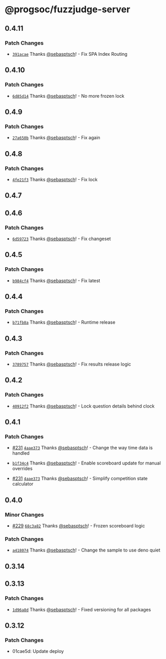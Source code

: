 # @progsoc/fuzzjudge-server

## 0.4.11

### Patch Changes

- [`391acae`](https://github.com/ProgSoc/FuzzJudge/commit/391acaef19056fc7778ef6b774b18db2302d0655) Thanks [@sebasptsch](https://github.com/sebasptsch)! - Fix SPA Index Routing

## 0.4.10

### Patch Changes

- [`6d85d14`](https://github.com/ProgSoc/FuzzJudge/commit/6d85d14479a2dac98a87386d29b4811e3121c54b) Thanks [@sebasptsch](https://github.com/sebasptsch)! - No more frozen lock

## 0.4.9

### Patch Changes

- [`27a650b`](https://github.com/ProgSoc/FuzzJudge/commit/27a650b15a7618cee2a41ca09dbc652accd4da83) Thanks [@sebasptsch](https://github.com/sebasptsch)! - Fix again

## 0.4.8

### Patch Changes

- [`4fe21f3`](https://github.com/ProgSoc/FuzzJudge/commit/4fe21f3f01e0e9624cb24afa3b44b44fa751e3b2) Thanks [@sebasptsch](https://github.com/sebasptsch)! - Fix lock

## 0.4.7

## 0.4.6

### Patch Changes

- [`6d59723`](https://github.com/ProgSoc/FuzzJudge/commit/6d597238754e2757c70e12b373576f570a1497c9) Thanks [@sebasptsch](https://github.com/sebasptsch)! - Fix changeset

## 0.4.5

### Patch Changes

- [`b984cf4`](https://github.com/ProgSoc/FuzzJudge/commit/b984cf47a0df200e7af4a6b75ea42f352e2f5530) Thanks [@sebasptsch](https://github.com/sebasptsch)! - Fix latest

## 0.4.4

### Patch Changes

- [`b71fb8a`](https://github.com/ProgSoc/FuzzJudge/commit/b71fb8aeaac72b35ab2365bf47ab003c6a4fc8df) Thanks [@sebasptsch](https://github.com/sebasptsch)! - Runtime release

## 0.4.3

### Patch Changes

- [`3789757`](https://github.com/ProgSoc/FuzzJudge/commit/3789757b8f97507f49c831fcfb9c1b2b958ce361) Thanks [@sebasptsch](https://github.com/sebasptsch)! - Fix results release logic

## 0.4.2

### Patch Changes

- [`40912f2`](https://github.com/ProgSoc/FuzzJudge/commit/40912f2c2c076f49f14b0f1a9ca191628943345b) Thanks [@sebasptsch](https://github.com/sebasptsch)! - Lock question details behind clock

## 0.4.1

### Patch Changes

- [#231](https://github.com/ProgSoc/FuzzJudge/pull/231) [`4aae373`](https://github.com/ProgSoc/FuzzJudge/commit/4aae3739d200fd260499aebdcfe12ff6bc6b860a) Thanks [@sebasptsch](https://github.com/sebasptsch)! - Change the way time data is handled

- [`b1f34c4`](https://github.com/ProgSoc/FuzzJudge/commit/b1f34c49a75006a7869d49140bfe40d85a265f65) Thanks [@sebasptsch](https://github.com/sebasptsch)! - Enable scoreboard update for manual overrides

- [#231](https://github.com/ProgSoc/FuzzJudge/pull/231) [`4aae373`](https://github.com/ProgSoc/FuzzJudge/commit/4aae3739d200fd260499aebdcfe12ff6bc6b860a) Thanks [@sebasptsch](https://github.com/sebasptsch)! - Simplify competition state calculator

## 0.4.0

### Minor Changes

- [#229](https://github.com/ProgSoc/FuzzJudge/pull/229) [`68c3a82`](https://github.com/ProgSoc/FuzzJudge/commit/68c3a8246933427eb041864cd35709c0a79bf7be) Thanks [@sebasptsch](https://github.com/sebasptsch)! - Frozen scoreboard logic

### Patch Changes

- [`a418074`](https://github.com/ProgSoc/FuzzJudge/commit/a41807489a6b217fbce95119472ad2cf59f764c9) Thanks [@sebasptsch](https://github.com/sebasptsch)! - Change the sample to use deno quiet

## 0.3.14

## 0.3.13

### Patch Changes

- [`1d96a8d`](https://github.com/ProgSoc/FuzzJudge/commit/1d96a8d654c97fdb8ad0ad0e5f3be89dc9beb9e3) Thanks [@sebasptsch](https://github.com/sebasptsch)! - Fixed versioning for all packages

## 0.3.12

### Patch Changes

- 01cae5d: Update deploy
